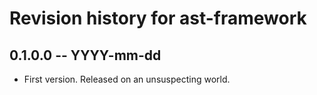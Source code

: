 # Revision history for ast-framework

## 0.1.0.0 -- YYYY-mm-dd

* First version. Released on an unsuspecting world.
